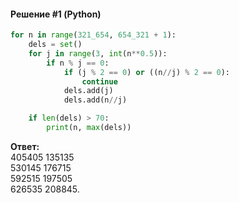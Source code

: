 #### Решение #1 (Python)
```python
for n in range(321_654, 654_321 + 1):
    dels = set()
    for j in range(3, int(n**0.5)):
        if n % j == 0:
            if (j % 2 == 0) or ((n//j) % 2 == 0):
                continue
            dels.add(j)
            dels.add(n//j)

    if len(dels) > 70:
        print(n, max(dels))
```
**Ответ:**<br>
405405 135135<br>
530145 176715<br>
592515 197505<br>
626535 208845.
